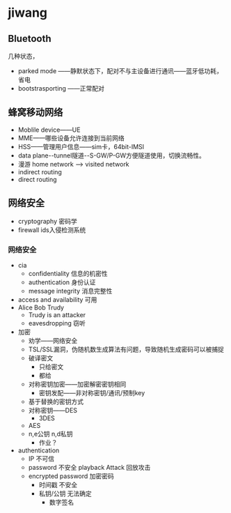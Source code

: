 # jiwang

## Bluetooth
几种状态，
* parked mode ——静默状态下，配对不与主设备进行通讯——蓝牙低功耗，省电
* bootstrasporting ——正常配对

## 蜂窝移动网络
* Moblile device——UE
* MME——哪些设备允许连接到当前网络
* HSS——管理用户信息——sim卡，64bit-IMSI
* data plane--tunnel隧道--S-GW/P-GW方便隧道使用，切换流畅性。
* 漫游 home network --> visited network
* indirect routing
* direct routing

## 网络安全
* cryptography 密码学
* firewall ids入侵检测系统
### 网络安全
* cia
    * confidentiality 信息的机密性
    * authentication 身份认证
    * message integrity 消息完整性
* access and availability 可用
* Alice Bob Trudy
    * Trudy is an attacker
    * eavesdropping 窃听
* 加密
    * 劝学——网络安全
    * TSL/SSL漏洞，伪随机数生成算法有问题，导致随机生成密码可以被捕捉
    * 破译密文
        * 只给密文
        * 都给
    * 对称密钥加密——加密解密密钥相同
        * 密钥发配——非对称密钥/通讯/预制key
    * 基于替换的密钥方式
    * 对称密钥——DES
        * 3DES
    * AES
    * n,e公钥 n,d私钥
        * 作业？
* authentication
    * IP 不可信
    * password 不安全 playback Attack 回放攻击
    * encrypted password 加密密码
        * 时间戳 不安全
        * 私钥/公钥 无法确定
            * 数字签名
